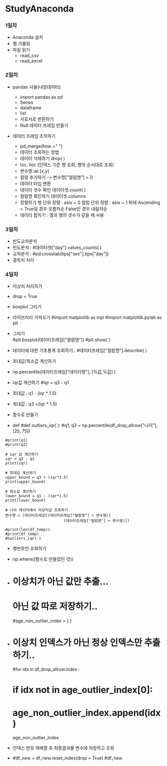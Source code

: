 # StudyAnaconda

### 1일차 

- Anaconda 설치
- 웹 크롤링
- 파일 읽기 
  - read_csv
  - read_excel

### 2일차

- pandas 사용(내장데이터)
  - import pandas as pd
  - Series
  - dataframe
  - list
  - 서로서로 변환하기
  - Null 데이터 프레임 만들기
		
- 데이터 프레임 조작하기
  - pd_merge(how =" ")
  - 데이터 조회하는 방법
  - 데이터 삭제하기 drop( )
  - loc, iloc (인덱스 기준 행 조회, 행의 순서대로 조회)
  - 변수명.iat [x,y]
  - 컬럼 추가하기 -> 변수명["컬럼명"] = 0
  - 데이터 타입 변환
  - 데이터 갯수 확인 데이터셋.count( )
  - 컬럼명 확인하기 데이터셋.columns
  - 정렬하기  행 단위 정렬 : asix = 0 
	     컬럼 단위 정렬 : asix = 1 뒤에 Ascending = True일 경우 오름차순 False인 경우 내림차순
  - 데이터 합치기 : 열과 행의 갯수가 같을 때 사용

### 3일차 
  - 빈도교차분석
   - 빈도분석 : #데이터셋["day"].values_counts( )
   - 교차분석 : #pd.crosstab(tips["sex"],tips["day"])
   - 결측치 처리

### 4일차 
  
  - 이상치 처리하기
   -  drop = True
  -  boxplot 그리기
  
  - 라이브러리 가져오기
     #import matplotlib as mpl
     #import matplotlib.pylab as plt
   
  - 그리기  
     #plt.boxplot(데이터프레임["컬럼명"])
     #plt.show( )
  
  - 데이터에 대한 기초통계 조회하기.. 
      #데이터프레임["컬럼명"].describe( )
  
  - 최대값/최소값 계산하기
   - np.percentile(데이터프레임["데이터명"], [%값,%값] )
  
  - iqr값 계산하기 
      #iqr = q3 - q1
   - 최대값 : q1 - (iqr * 1.5)
   - 최대값 : q3 +(iqr * 1.5)

  - 함수로 만들기 
   - def
    #def outliers_iqr( ): 
    #q1, q3 = np.percentile(df_drop_allrow["나이"], [25, 75])
    
    #print(q1)
    #print(q3)
    
    # iqr 값 계산하기 
    iqr = q3 - q1
    print(iqr)
    
    # 최대값 계산하기 
    upper_bound = q3 + (iqr*1.5)
    print(upper_bound)
    
    # 최소값 계산하기
    lower_bound = q1 - (iqr*1.5)
    print(lower_bound)
    
    # 나이 데이터에서 이상치값 조회하기 
    변수명 = (데이터프레임[(데이터프레임["컬럼명"] > 변수명)|
                              (데이터프레임["컬럼명"] < 변수명)])
                    
    #print(len(df_temp))
    #print(df_temp)
    #outliers_iqr( )
 
  - 행번호만 조회하기
   - np.where((함수로 만들었던 것))

  - # 이상치가 아닌 값만 추출...
    
    # 아닌 값 따로 저장하기..

    #age_non_outlier_index = [ ]

  - # 이상치 인덱스가 아닌 정상 인덱스만 추출하기..
    
    #for idx in df_drop_allrow.index :
    #    if idx not in age_outlier_index[0]:
    #        age_non_outlier_index.append(idx)
        
    age_non_outlier_index

  - 인덱스 번호 재배열 후 최종결과물 변수에 자장하고 조회
   - #df_new = df_new.reset_index(drop = True)
     #df_new